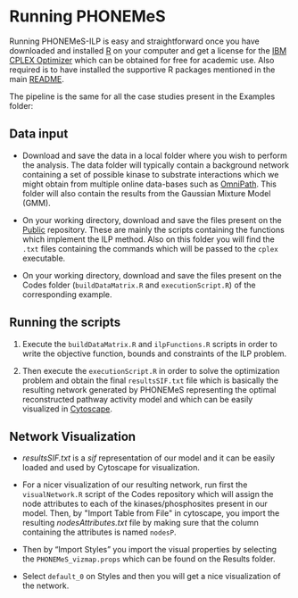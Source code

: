 # Running PHONEMeS

Running PHONEMeS-ILP is easy and straightforward once you have downloaded and installed [R](https://www.r-project.org/) on your computer and get a license for the [IBM CPLEX Optimizer](https://ibm.onthehub.com/) which can be obtained for free for academic use. Also required is to have installed the supportive R packages mentioned in the main [README](https://github.com/saezlab/PHONEMeS-ILP).

The pipeline is the same for all the case studies present in the Examples folder:

## Data input

* Download and save the data in a local folder where you wish to perform the analysis. The data folder will typically contain a background network containing a set of possible kinase to substrate interactions which we might obtain from multiple online data-bases such as [OmniPath](http://omnipathdb.org/ptms?types=phosphorylation,dephosphorylation). This folder will also contain the results from the Gaussian Mixture Model (GMM).

* On your working directory, download and save the files present on the [Public](https://github.com/saezlab/PHONEMeS-ILP/tree/master/Public) repository. These are mainly the scripts containing the functions which implement the ILP method. Also on this folder you will find the `.txt` files containing the commands which will be passed to the `cplex` executable.

* On your working directory, download and save the files present on the Codes folder (`buildDataMatrix.R` and `executionScript.R`) of the corresponding example.

## Running the scripts
1) Execute the `buildDataMatrix.R` and `ilpFunctions.R` scripts in order to write the objective function, bounds and constraints of the ILP problem.

2) Then execute the `executionScript.R` in order to solve the optimization problem and obtain the final `resultsSIF.txt` file which is basically the resulting network generated by PHONEMeS representing the optimal reconstructed pathway activity model and which can be easily visualized in [Cytoscape](https://cytoscape.org/).


## Network Visualization

* *resultsSIF.txt* is a *sif* representation of our model and it can be easily loaded and used by Cytoscape for visualization.

* For a nicer visualization of our resulting network, run first the `visualNetwork.R` script of the Codes repository which will assign the node attributes to each of the kinases/phosphosites present in our model. Then, by "Import Table from File" in cytoscape, you import the resulting *nodesAttributes.txt* file by making sure that the column containing the attributes is named `nodesP`.

* Then by “Import Styles” you import the visual properties by selecting the `PHONEMeS_vizmap.props` which can be found on the Results folder.

* Select `default_0` on Styles and then you will get a nice visualization of the network.
